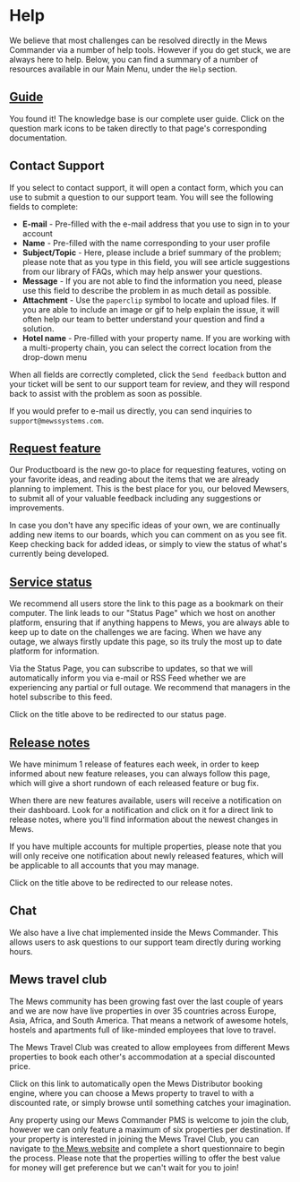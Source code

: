 # Help

We believe that most challenges can be resolved directly in the Mews Commander via a number of help tools. However if you do get stuck, we are always here to help. Below, you can find a summary of a number of resources available in our Main Menu, under the `Help` section.

## [Guide](https://mews-systems.gitbook.io/commander-guide)

You found it! The knowledge base is our complete user guide. Click on the question mark icons to be taken directly to that page's corresponding documentation. 

## Contact Support

If you select to contact support, it will open a contact form, which you can use to submit a question to our support team. You will see the following fields to complete:

* **E-mail** - Pre-filled with the e-mail address that you use to sign in to your account
* **Name** - Pre-filled with the name corresponding to your user profile
* **Subject/Topic** - Here, please include a brief summary of the problem; please note that as you type in this field, you will see article suggestions from our library of FAQs, which may help answer your questions.
* **Message** - If you are not able to find the information you need, please use this field to describe the problem in as much detail as possible. 
* **Attachment** - Use the `paperclip` symbol to locate and upload files. If you are able to include an image or gif to help explain the issue, it will often help our team to better understand your question and find a solution.
* **Hotel name** - Pre-filled with your property name. If you are working with a multi-property chain, you can select the correct location from the drop-down menu

When all fields are correctly completed, click the `Send feedback` button and your ticket will be sent to our support team for review, and they will respond back to assist with the problem as soon as possible. 

If you would prefer to e-mail us directly, you can send inquiries to `support@mewssystems.com`.

## [Request feature](https://portal.productboard.com/mewssystems/tabs/2-planned)

Our Productboard is the new go-to place for requesting features, voting on your favorite ideas, and reading about the items that we are already planning to implement. This is the best place for you, our beloved Mewsers, to submit all of your valuable feedback including any suggestions or improvements.

In case you don't have any specific ideas of your own, we are continually adding new items to our boards, which you can comment on as you see fit. Keep checking back for added ideas, or simply to view the status of what's currently being developed.

## [Service status](http://status.mews.li/)

We recommend all users store the link to this page as a bookmark on their computer. The link leads to our "Status Page" which we host on another platform, ensuring that if anything happens to Mews, you are always able to keep up to date on the challenges we are facing. When we have any outage, we always firstly update this page, so its truly the most up to date platform for information.

Via the Status Page, you can subscribe to updates, so that we will automatically inform you via e-mail or RSS Feed whether we are experiencing any partial or full outage. We recommend that managers in the hotel subscribe to this feed.

Click on the title above to be redirected to our status page.

## [Release notes](http://www.mewssystems.com/release-notes/)

We have minimum 1 release of features each week, in order to keep informed about new feature releases, you can always follow this page, which will give a short rundown of each released feature or bug fix.

When there are new features available, users will receive a notification on their dashboard. Look for a notification and click on it for a direct link to release notes, where you'll find information about the newest changes in Mews.

If you have multiple accounts for multiple properties, please note that you will only receive one notification about newly released features, which will be applicable to all accounts that you may manage.

Click on the title above to be redirected to our release notes.

## Chat

We also have a live chat implemented inside the Mews Commander. This allows users to ask questions to our support team directly during working hours.

## Mews travel club

The Mews community has been growing fast over the last couple of years and we are now have live properties in over 35 countries across Europe, Asia, Africa, and South America. That means a network of awesome hotels, hostels and apartments full of like-minded employees that love to travel.

The Mews Travel Club was created to allow employees from different Mews properties to book each other's accommodation at a special discounted price.

Click on this link to automatically open the Mews Distributor booking engine, where you can choose a Mews property to travel to with a discounted rate, or simply browse until something catches your imagination.

Any property using our Mews Commander PMS is welcome to join the club, however we can only feature a maximum of six properties per destination. If your property is interested in joining the Mews Travel Club,   you can navigate to [the Mews website](https://www.mewssystems.com/mews-travel-club/) and complete a short questionnaire to begin the process. Please note that the properties willing to offer the best value for money will get preference but we can't wait for you to join!

